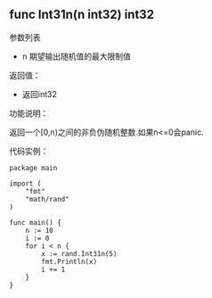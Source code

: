 ## func Int31n(n int32) int32

参数列表

- n 期望输出随机值的最大限制值

返回值：

- 返回int32

功能说明：


返回一个[0,n)之间的非负伪随机整数.如果n<=0会panic.

代码实例：

	package main

	import (
		"fmt"
		"math/rand"
	)

	func main() {
		n := 10
		i := 0
		for i < n {
			x := rand.Int31n(5)
			fmt.Println(x)
			i += 1
		}
	}








